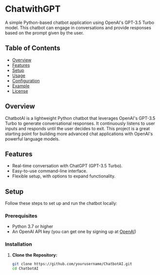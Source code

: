 # ChatwithGPT

A simple Python-based chatbot application using OpenAI's GPT-3.5 Turbo model. This chatbot can engage in conversations and provide responses based on the prompt given by the user.

## Table of Contents
- [Overview](#overview)
- [Features](#features)
- [Setup](#setup)
- [Usage](#usage)
- [Configuration](#configuration)
- [Example](#example)
- [License](#license)

## Overview
ChatbotAI is a lightweight Python chatbot that leverages OpenAI's GPT-3.5 Turbo to generate conversational responses. It continuously listens to user inputs and responds until the user decides to exit. This project is a great starting point for building more advanced chat applications with OpenAI's powerful language models.

## Features
- Real-time conversation with ChatGPT (GPT-3.5 Turbo).
- Easy-to-use command-line interface.
- Flexible setup, with options to expand functionality.

## Setup
Follow these steps to set up and run the chatbot locally:

### Prerequisites
- Python 3.7 or higher
- An OpenAI API key (you can get one by signing up at [OpenAI](https://platform.openai.com/signup/))

### Installation
1. **Clone the Repository:**
   ```bash
   git clone https://github.com/yourusername/ChatbotAI.git
   cd ChatbotAI



